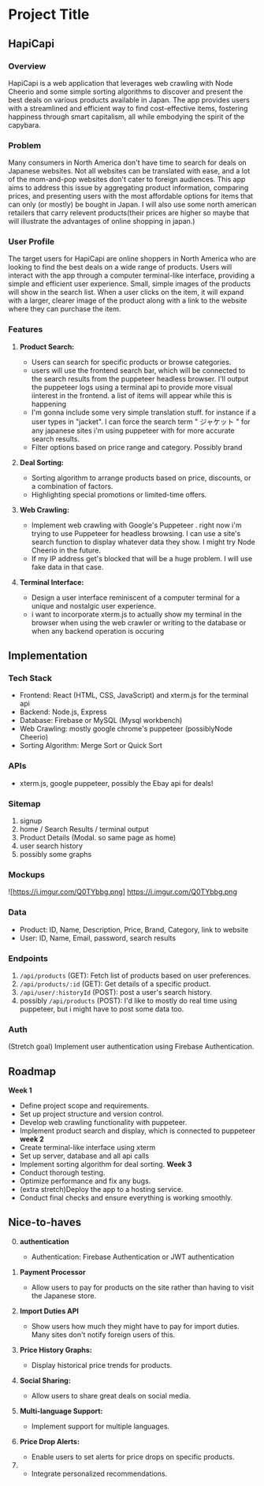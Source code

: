 # Project Title

## HapiCapi

### Overview

HapiCapi is a web application that leverages web crawling with Node Cheerio and some simple sorting algorithms to discover and present the best deals on various products available in Japan. The app provides users with a streamlined and efficient way to find cost-effective items, fostering happiness through smart capitalism, all while embodying the spirit of the capybara.

### Problem

Many consumers in North America don't have time to search for deals on Japanese websites. Not all websites can be translated with ease, and a lot of the mom-and-pop websites don't cater to foreign audiences. This app aims to address this issue by aggregating product information, comparing prices, and presenting users with the most affordable options for items that can only (or mostly) be bought in Japan. I will also use some north american retailers that carry relevent products(their prices are higher so maybe that will illustrate the advantages of online shopping in japan.)

### User Profile

The target users for HapiCapi are online shoppers in North America who are looking to find the best deals on a wide range of products. Users will interact with the app through a computer terminal-like interface, providing a simple and efficient user experience. Small, simple images of the products will show in the search list. When a user clicks on the item, it will expand with a larger, clearer image of the product along with a link to the website where they can purchase the item.

### Features

1. **Product Search:**
   - Users can search for specific products or browse categories.
   - users will use the frontend search bar, which will be connected to the search results from the puppeteer headless browser. I'll output the puppeteer logs using a terminal api to provide more visual iinterest in the frontend. a list of items will appear while this is happening
   - I'm gonna include some very simple translation stuff. for instance if a user types in "jacket". I can force the search term " ジャケット " for any japanese sites i'm using puppeteer with for more accurate  search results. 
   - Filter options based on price range and category. Possibly brand

2. **Deal Sorting:**
   - Sorting algorithm to arrange products based on price, discounts, or a combination of factors.
   - Highlighting special promotions or limited-time offers.

3. **Web Crawling:**
   - Implement web crawling with Google's Puppeteer . right now i'm trying to use Puppeteer for headless browsing. I can use a site's search function to display whatever data they show. 
   I might try Node Cheerio in the future. 
   - If my IP address get's blocked that will be a huge problem. I will use fake data in that case. 

4. **Terminal Interface:**
   - Design a user interface reminiscent of a computer terminal for a unique and nostalgic user experience.
   - i want to incorporate xterm.js to actually show my terminal in the browser when using the web crawler or writing to the database or when any backend operation is occuring

## Implementation

### Tech Stack

- Frontend: React (HTML, CSS, JavaScript) and xterm.js for the terminal api
- Backend: Node.js, Express
- Database: Firebase or MySQL (Mysql workbench)
- Web Crawling: mostly google chrome's puppeteer (possiblyNode Cheerio)
- Sorting Algorithm: Merge Sort or Quick Sort


### APIs

- xterm.js, google puppeteer, possibly the Ebay api for deals!

### Sitemap

1. signup
2. home / Search Results / terminal output
3. Product Details (Modal. so same page as home)
4. user search history
5. possibly some graphs

### Mockups

![https://i.imgur.com/Q0TYbbg.png] https://i.imgur.com/Q0TYbbg.png

### Data

- Product: ID, Name, Description, Price, Brand, Category, link to website
- User: ID, Name, Email, password, search results

### Endpoints

1. `/api/products` (GET): Fetch list of products based on user 
preferences.
2. `/api/products/:id` (GET): Get details of a specific product.
3. `/api/user/:historyId` (POST): post a user's search history.
4. possibly `/api/products` (POST): I'd like to mostly do real time using puppeteer, but i might have to post some data too. 

### Auth

(Stretch goal) Implement user authentication using Firebase Authentication.

## Roadmap

**Week 1**
- Define project scope and requirements.
- Set up project structure and version control.
- Develop web crawling functionality with puppeteer.
- Implement product search and display, which is connected to puppeteer
**week 2**
- Create terminal-like interface using xterm
- Set up server, database and all api calls
- Implement sorting algorithm for deal sorting.
**Week 3**
- Conduct thorough testing.
- Optimize performance and fix any bugs.
- (extra stretch)Deploy the app to a hosting service.
- Conduct final checks and ensure everything is working smoothly.

## Nice-to-haves

0. **authentication**
   - Authentication: Firebase Authentication or JWT authentication

1. **Payment Processor**
    - Allow users to pay for products on the site rather than having to visit the Japanese store.

2. **Import Duties API**
    - Show users how much they might have to pay for import duties. Many sites don't notify foreign users of this.

3. **Price History Graphs:**
   - Display historical price trends for products.

4. **Social Sharing:**
   - Allow users to share great deals on social media.

5. **Multi-language Support:**
   - Implement support for multiple languages.

6. **Price Drop Alerts:**
   - Enable users to set alerts for price drops on specific products.

7. - Integrate personalized recommendations.
